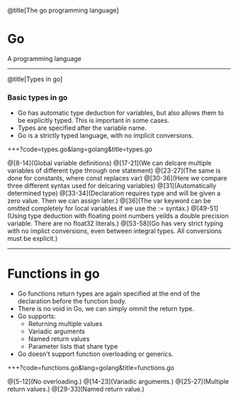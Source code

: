 
@title[The go programming language]
# Go 

A programming language

---

@title[Types in go]
### Basic types in go

- Go has automatic type deduction for variables, but also allows them to be explicitly typed. This is important in some cases.
- Types are specified after the variable name.
- Go is a strictly typed language, with no implicit conversions.

+++?code=types.go&lang=golang&title=types.go

@[8-14](Global variable definitions)
@[17-21](We can delcare multiple variables of different type through one statement)
@[23-27](The same is done for constants, where const replaces var)
@[30-36](Here we compare three different syntax used for delcaring variables)
@[31](Automatically determined type)
@[33-34](Declaration requires type and will be given a zero value. Then we can assign later.)
@[36](The var keyword can be omitted completely for local variables if we use the := syntax.)
@[49-51](Using type deduction with floating point numbers yeilds a double precision variable. There are no float32 literals.)
@[53-58](Go has very strict typing with no implict conversions, even between integral types. All conversions must be explicit.)

---

# Functions in go

- Go functions return types are again specified at the end of the declaration before the function body.
- There is no void in Go, we can simply ommit the return type.
- Go supports:
    * Returning multiple values
    * Variadic arguments
    * Named return values
    * Parameter lists that share type
- Go doesn't support function overloading or generics.

+++?code=functions.go&lang=golang&title=functions.go

@[5-12](No overloading.)
@[14-23](Variadic arguments.)
@[25-27](Multiple return values.)
@[29-33](Named return value.)

